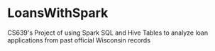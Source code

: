 # LoansWithSpark
CS639's Project of using Spark SQL and Hive Tables to analyze loan applications from past official Wisconsin records
